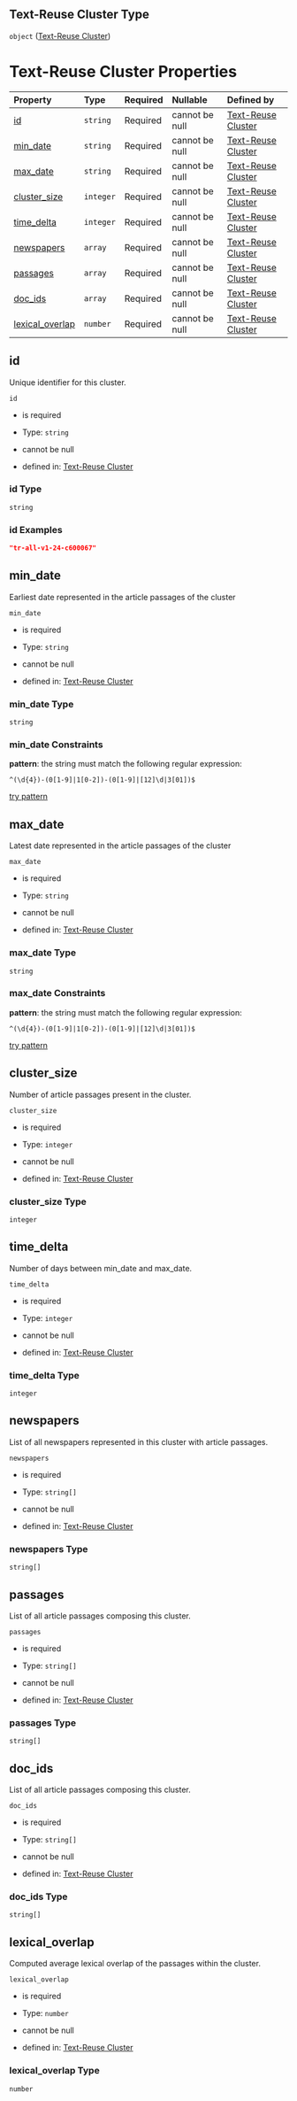 ## Text-Reuse Cluster Type

`object` ([Text-Reuse Cluster](cluster.md))

# Text-Reuse Cluster Properties

| Property                             | Type      | Required | Nullable       | Defined by                                                                                                                                                                |
| :----------------------------------- | :-------- | :------- | :------------- | :------------------------------------------------------------------------------------------------------------------------------------------------------------------------ |
| [id](#id)                            | `string`  | Required | cannot be null | [Text-Reuse Cluster](cluster-properties-id.md "https://impresso.github.io/impresso-schemas/json/text_reuse/cluster.schema.json#/properties/id")                           |
| [min\_date](#min_date)               | `string`  | Required | cannot be null | [Text-Reuse Cluster](cluster-properties-min_date.md "https://impresso.github.io/impresso-schemas/json/text_reuse/cluster.schema.json#/properties/min_date")               |
| [max\_date](#max_date)               | `string`  | Required | cannot be null | [Text-Reuse Cluster](cluster-properties-max_date.md "https://impresso.github.io/impresso-schemas/json/text_reuse/cluster.schema.json#/properties/max_date")               |
| [cluster\_size](#cluster_size)       | `integer` | Required | cannot be null | [Text-Reuse Cluster](cluster-properties-cluster_size.md "https://impresso.github.io/impresso-schemas/json/text_reuse/cluster.schema.json#/properties/cluster_size")       |
| [time\_delta](#time_delta)           | `integer` | Required | cannot be null | [Text-Reuse Cluster](cluster-properties-time_delta.md "https://impresso.github.io/impresso-schemas/json/text_reuse/cluster.schema.json#/properties/time_delta")           |
| [newspapers](#newspapers)            | `array`   | Required | cannot be null | [Text-Reuse Cluster](cluster-properties-newspapers.md "https://impresso.github.io/impresso-schemas/json/text_reuse/cluster.schema.json#/properties/newspapers")           |
| [passages](#passages)                | `array`   | Required | cannot be null | [Text-Reuse Cluster](cluster-properties-passages.md "https://impresso.github.io/impresso-schemas/json/text_reuse/cluster.schema.json#/properties/passages")               |
| [doc\_ids](#doc_ids)                 | `array`   | Required | cannot be null | [Text-Reuse Cluster](cluster-properties-doc_ids.md "https://impresso.github.io/impresso-schemas/json/text_reuse/cluster.schema.json#/properties/doc_ids")                 |
| [lexical\_overlap](#lexical_overlap) | `number`  | Required | cannot be null | [Text-Reuse Cluster](cluster-properties-lexical_overlap.md "https://impresso.github.io/impresso-schemas/json/text_reuse/cluster.schema.json#/properties/lexical_overlap") |

## id

Unique identifier for this cluster.

`id`

*   is required

*   Type: `string`

*   cannot be null

*   defined in: [Text-Reuse Cluster](cluster-properties-id.md "https://impresso.github.io/impresso-schemas/json/text_reuse/cluster.schema.json#/properties/id")

### id Type

`string`

### id Examples

```json
"tr-all-v1-24-c600067"
```

## min\_date

Earliest date represented in the article passages of the cluster

`min_date`

*   is required

*   Type: `string`

*   cannot be null

*   defined in: [Text-Reuse Cluster](cluster-properties-min_date.md "https://impresso.github.io/impresso-schemas/json/text_reuse/cluster.schema.json#/properties/min_date")

### min\_date Type

`string`

### min\_date Constraints

**pattern**: the string must match the following regular expression:&#x20;

```regexp
^(\d{4})-(0[1-9]|1[0-2])-(0[1-9]|[12]\d|3[01])$
```

[try pattern](https://regexr.com/?expression=%5E\(%5Cd%7B4%7D\)-\(0%5B1-9%5D%7C1%5B0-2%5D\)-\(0%5B1-9%5D%7C%5B12%5D%5Cd%7C3%5B01%5D\)%24 "try regular expression with regexr.com")

## max\_date

Latest date represented in the article passages of the cluster

`max_date`

*   is required

*   Type: `string`

*   cannot be null

*   defined in: [Text-Reuse Cluster](cluster-properties-max_date.md "https://impresso.github.io/impresso-schemas/json/text_reuse/cluster.schema.json#/properties/max_date")

### max\_date Type

`string`

### max\_date Constraints

**pattern**: the string must match the following regular expression:&#x20;

```regexp
^(\d{4})-(0[1-9]|1[0-2])-(0[1-9]|[12]\d|3[01])$
```

[try pattern](https://regexr.com/?expression=%5E\(%5Cd%7B4%7D\)-\(0%5B1-9%5D%7C1%5B0-2%5D\)-\(0%5B1-9%5D%7C%5B12%5D%5Cd%7C3%5B01%5D\)%24 "try regular expression with regexr.com")

## cluster\_size

Number of article passages present in the cluster.

`cluster_size`

*   is required

*   Type: `integer`

*   cannot be null

*   defined in: [Text-Reuse Cluster](cluster-properties-cluster_size.md "https://impresso.github.io/impresso-schemas/json/text_reuse/cluster.schema.json#/properties/cluster_size")

### cluster\_size Type

`integer`

## time\_delta

Number of days between min\_date and max\_date.

`time_delta`

*   is required

*   Type: `integer`

*   cannot be null

*   defined in: [Text-Reuse Cluster](cluster-properties-time_delta.md "https://impresso.github.io/impresso-schemas/json/text_reuse/cluster.schema.json#/properties/time_delta")

### time\_delta Type

`integer`

## newspapers

List of all newspapers represented in this cluster with article passages.

`newspapers`

*   is required

*   Type: `string[]`

*   cannot be null

*   defined in: [Text-Reuse Cluster](cluster-properties-newspapers.md "https://impresso.github.io/impresso-schemas/json/text_reuse/cluster.schema.json#/properties/newspapers")

### newspapers Type

`string[]`

## passages

List of all article passages composing this cluster.

`passages`

*   is required

*   Type: `string[]`

*   cannot be null

*   defined in: [Text-Reuse Cluster](cluster-properties-passages.md "https://impresso.github.io/impresso-schemas/json/text_reuse/cluster.schema.json#/properties/passages")

### passages Type

`string[]`

## doc\_ids

List of all article passages composing this cluster.

`doc_ids`

*   is required

*   Type: `string[]`

*   cannot be null

*   defined in: [Text-Reuse Cluster](cluster-properties-doc_ids.md "https://impresso.github.io/impresso-schemas/json/text_reuse/cluster.schema.json#/properties/doc_ids")

### doc\_ids Type

`string[]`

## lexical\_overlap

Computed average lexical overlap of the passages within the cluster.

`lexical_overlap`

*   is required

*   Type: `number`

*   cannot be null

*   defined in: [Text-Reuse Cluster](cluster-properties-lexical_overlap.md "https://impresso.github.io/impresso-schemas/json/text_reuse/cluster.schema.json#/properties/lexical_overlap")

### lexical\_overlap Type

`number`
